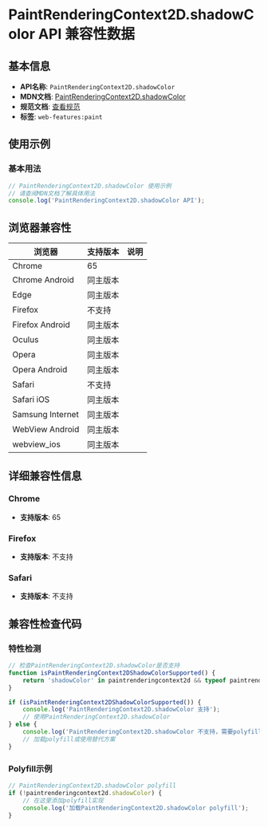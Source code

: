 # PaintRenderingContext2D.shadowColor API 兼容性数据

## 基本信息

- **API名称**: `PaintRenderingContext2D.shadowColor`
- **MDN文档**: [PaintRenderingContext2D.shadowColor](https://developer.mozilla.org/docs/Web/API/CanvasRenderingContext2D/shadowColor)
- **规范文档**: [查看规范](https://html.spec.whatwg.org/multipage/canvas.html#dom-context-2d-shadowcolor-dev)
- **标签**: `web-features:paint`

## 使用示例

### 基本用法

```javascript
// PaintRenderingContext2D.shadowColor 使用示例
// 请查阅MDN文档了解具体用法
console.log('PaintRenderingContext2D.shadowColor API');
```

## 浏览器兼容性

| 浏览器 | 支持版本 | 说明 |
|--------|----------|------|
| Chrome | 65 |  |
| Chrome Android | 同主版本 |  |
| Edge | 同主版本 |  |
| Firefox | 不支持 |  |
| Firefox Android | 同主版本 |  |
| Oculus | 同主版本 |  |
| Opera | 同主版本 |  |
| Opera Android | 同主版本 |  |
| Safari | 不支持 |  |
| Safari iOS | 同主版本 |  |
| Samsung Internet | 同主版本 |  |
| WebView Android | 同主版本 |  |
| webview_ios | 同主版本 |  |

## 详细兼容性信息

### Chrome

- **支持版本**: 65

### Firefox

- **支持版本**: 不支持

### Safari

- **支持版本**: 不支持

## 兼容性检查代码

### 特性检测

```javascript
// 检查PaintRenderingContext2D.shadowColor是否支持
function isPaintRenderingContext2DShadowColorSupported() {
    return 'shadowColor' in paintrenderingcontext2d && typeof paintrenderingcontext2d.shadowColor === 'function';
}

if (isPaintRenderingContext2DShadowColorSupported()) {
    console.log('PaintRenderingContext2D.shadowColor 支持');
    // 使用PaintRenderingContext2D.shadowColor
} else {
    console.log('PaintRenderingContext2D.shadowColor 不支持，需要polyfill');
    // 加载polyfill或使用替代方案
}
```

### Polyfill示例

```javascript
// PaintRenderingContext2D.shadowColor polyfill
if (!paintrenderingcontext2d.shadowColor) {
    // 在这里添加polyfill实现
    console.log('加载PaintRenderingContext2D.shadowColor polyfill');
}
```

